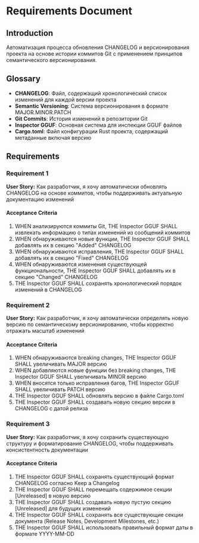 # Requirements Document

## Introduction

Автоматизация процесса обновления CHANGELOG и версионирования проекта на основе истории коммитов Git с применением принципов семантического версионирования.

## Glossary

- **CHANGELOG**: Файл, содержащий хронологический список изменений для каждой версии проекта
- **Semantic Versioning**: Система версионирования в формате MAJOR.MINOR.PATCH
- **Git Commits**: История изменений в репозитории Git
- **Inspector GGUF**: Основная система для инспекции GGUF файлов
- **Cargo.toml**: Файл конфигурации Rust проекта, содержащий метаданные включая версию

## Requirements

### Requirement 1

**User Story:** Как разработчик, я хочу автоматически обновлять CHANGELOG на основе коммитов, чтобы поддерживать актуальную документацию изменений

#### Acceptance Criteria

1. WHEN анализируются коммиты Git, THE Inspector GGUF SHALL извлекать информацию о типах изменений из сообщений коммитов
2. WHEN обнаруживаются новые функции, THE Inspector GGUF SHALL добавлять их в секцию "Added" CHANGELOG
3. WHEN обнаруживаются исправления, THE Inspector GGUF SHALL добавлять их в секцию "Fixed" CHANGELOG
4. WHEN обнаруживаются изменения существующей функциональности, THE Inspector GGUF SHALL добавлять их в секцию "Changed" CHANGELOG
5. THE Inspector GGUF SHALL сохранять хронологический порядок изменений в CHANGELOG

### Requirement 2

**User Story:** Как разработчик, я хочу автоматически определять новую версию по семантическому версионированию, чтобы корректно отражать масштаб изменений

#### Acceptance Criteria

1. WHEN обнаруживаются breaking changes, THE Inspector GGUF SHALL увеличивать MAJOR версию
2. WHEN добавляются новые функции без breaking changes, THE Inspector GGUF SHALL увеличивать MINOR версию  
3. WHEN вносятся только исправления багов, THE Inspector GGUF SHALL увеличивать PATCH версию
4. THE Inspector GGUF SHALL обновлять версию в файле Cargo.toml
5. THE Inspector GGUF SHALL создавать новую секцию версии в CHANGELOG с датой релиза

### Requirement 3

**User Story:** Как разработчик, я хочу сохранить существующую структуру и форматирование CHANGELOG, чтобы поддерживать консистентность документации

#### Acceptance Criteria

1. THE Inspector GGUF SHALL сохранять существующий формат CHANGELOG согласно Keep a Changelog
2. THE Inspector GGUF SHALL перемещать содержимое секции [Unreleased] в новую версию
3. THE Inspector GGUF SHALL создавать новую пустую секцию [Unreleased] для будущих изменений
4. THE Inspector GGUF SHALL сохранять все существующие секции документа (Release Notes, Development Milestones, etc.)
5. THE Inspector GGUF SHALL использовать правильный формат даты в формате YYYY-MM-DD
